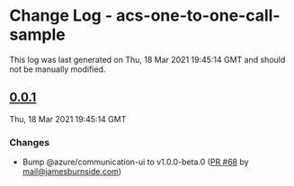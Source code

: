 # Change Log - acs-one-to-one-call-sample

This log was last generated on Thu, 18 Mar 2021 19:45:14 GMT and should not be manually modified.

<!-- Start content -->

## [0.0.1](https://github.com/azure/communication-ui-sdk/tree/acs-one-to-one-call-sample_v0.0.1)

Thu, 18 Mar 2021 19:45:14 GMT

### Changes

- Bump @azure/communication-ui to v1.0.0-beta.0 ([PR #68](https://github.com/azure/communication-ui-sdk/pull/68) by mail@jamesburnside.com)
